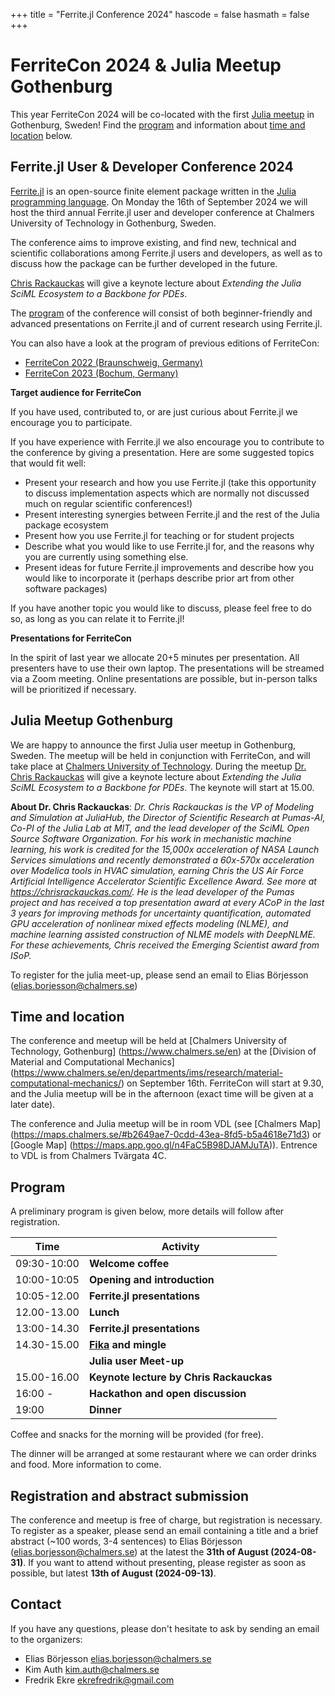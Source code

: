 +++
title = "Ferrite.jl Conference 2024"
hascode = false
hasmath = false
+++

# FerriteCon 2024 & Julia Meetup Gothenburg

This year FerriteCon 2024 will be co-located with the first [Julia meetup](#julia_meetup_gothenburg) in Gothenburg, Sweden! Find the [program](#program) and information about [time and location](#time_and_location) below.

## Ferrite.jl User & Developer Conference 2024
[Ferrite.jl](https://github.com/Ferrite-FEM/Ferrite.jl) is an open-source
finite element package written in the [Julia programming
language](https://julialang.org/). On Monday the 16th of September 2024 we will host the third annual
Ferrite.jl user and developer conference at Chalmers University of Technology in Gothenburg, Sweden.

The conference aims to improve existing, and find new, technical and scientific
collaborations among Ferrite.jl users and developers, as well as to discuss
how the package can be further developed in the future.

[Chris Rackauckas](https://chrisrackauckas.com/) will give a keynote lecture about _Extending the Julia SciML Ecosystem to a Backbone for PDEs_. 

The [program](#program) of the conference will consist of both beginner-friendly and advanced presentations on Ferrite.jl and of current research
using Ferrite.jl.

You can also have a look at the program of previous editions of FerriteCon:
- [FerriteCon 2022 (Braunschweig, Germany)](/2022/)
- [FerriteCon 2023 (Bochum, Germany)](/2023/)

**Target audience for FerriteCon**

If you have used, contributed to, or are just curious about Ferrite.jl we
encourage you to participate.

If you have experience with Ferrite.jl we also encourage you to contribute to
the conference by giving a presentation. Here are some suggested topics that
would fit well:

 - Present your research and how you use Ferrite.jl (take this opportunity to
   discuss implementation aspects which are normally not discussed much on
   regular scientific conferences!)
 - Present interesting synergies between Ferrite.jl and the rest of the Julia
   package ecosystem
 - Present how you use Ferrite.jl for teaching or for student projects
 - Describe what you would like to use Ferrite.jl for, and the reasons why you
   are currently using something else.
 - Present ideas for future Ferrite.jl improvements and describe how you would
   like to incorporate it (perhaps describe prior art from other software
   packages)

If you have another topic you would like to discuss, please feel free to do so,
as long as you can relate it to Ferrite.jl!

**Presentations for FerriteCon**

In the spirit of last year we allocate 20+5 minutes per presentation.
All presenters have to use their own laptop. The presentations will be streamed via a Zoom meeting.
Online presentations are possible, but in-person talks will be prioritized if necessary.
<!---
 and share their slides via Zoom.
So, please keep your Laptop's Zoom installation up to date.
All presentations will be recorded and uploaded to YouTube.
If you don't feel comfortable with this, please send a short notice, such that we can delete the recording.
-->

## Julia Meetup Gothenburg

We are happy to announce the first Julia user meetup in Gothenburg, Sweden. The meetup will be held in conjunction with FerriteCon, and will take place at [Chalmers University of Technology](https://www.chalmers.se/en). During the meetup [Dr. Chris Rackauckas](https://chrisrackauckas.com/) will give a keynote lecture about _Extending the Julia SciML Ecosystem to a Backbone for PDEs_. The keynote will start at 15.00.

__About Dr. Chris Rackauckas__: _Dr. Chris Rackauckas is the VP of Modeling and Simulation at JuliaHub, the Director of Scientific Research at Pumas-AI, Co-PI of the Julia Lab at MIT, and the lead developer of the SciML Open Source Software Organization. For his work in mechanistic machine learning, his work is credited for the 15,000x acceleration of NASA Launch Services simulations and recently demonstrated a 60x-570x acceleration over Modelica tools in HVAC simulation, earning Chris the US Air Force Artificial Intelligence Accelerator Scientific Excellence Award. See more at https://chrisrackauckas.com/. He is the lead developer of the Pumas project and has received a top presentation award at every ACoP in the last 3 years for improving methods for uncertainty quantification, automated GPU acceleration of nonlinear mixed effects modeling (NLME), and machine learning assisted construction of NLME models with DeepNLME. For these achievements, Chris received the Emerging Scientist award from ISoP._

To register for the julia meet-up, please send an email to Elias Börjesson (elias.borjesson@chalmers.se)

## Time and location

The conference and meetup will be held at [Chalmers University of Technology, Gothenburg]
(https://www.chalmers.se/en) at the [Division of Material and Computational Mechanics]
(https://www.chalmers.se/en/departments/ims/research/material-computational-mechanics/)
on September 16th. FerriteCon will start at 9.30, and the Julia meetup will be in the afternoon (exact time will be given at a later date). 

The conference and Julia meetup will be in room VDL (see [Chalmers Map] (https://maps.chalmers.se/#b2649ae7-0cdd-43ea-8fd5-b5a4618e71d3) or [Google Map] (https://maps.app.goo.gl/n4FaC5B98DJAMJuTA)). Entrence to VDL is from Chalmers Tvärgata 4C.

<!---
floor 02, in the rooms "Studio 1" and "Studio 2".

A plan of the campus and map of the entrance can be found [here](https://maps.chalmers.se/#091bd075-f9c1-4e51-bfb3-34267bf0e206), or on [google maps](https://maps.app.goo.gl/ZudGMh89Cv5tVpWp9).
-->

## Program

A preliminary program is given below, more details will follow after registration.

| Time        | Activity                                                                   |
|-------------|----------------------------------------------------------------------------|
| 09:30-10:00 | **Welcome coffee**
| 10:00-10:05 | **Opening and introduction**
| 10:05-12.00 | **Ferrite.jl presentations**
| 12.00-13.00 | **Lunch**
| 13:00-14.30 | **Ferrite.jl presentations**
| 14.30-15.00 | **[Fika](https://en.wikipedia.org/wiki/Coffee_culture#Sweden) and mingle**
|             | **Julia user Meet-up**
| 15.00-16.00 | **Keynote lecture by Chris Rackauckas**
| 16:00 -     | **Hackathon and open discussion**
| 19:00       | **Dinner**


Coffee and snacks for the morning will be provided (for free).

The dinner will be arranged at some restaurant where we can order drinks and food.
More information to come.

## Registration and abstract submission

The conference and meetup is free of charge, but registration is necessary. To register as a speaker,
please send an email containing a title and a brief abstract (~100 words, 3-4 sentences) to Elias Börjesson
([elias.borjesson@chalmers.se](mailto:elias.borjesson@chalmers.se)) at the latest
the **31th of August (2024-08-31)**.  If you want to attend without presenting, please register as soon as possible, but latest **13th of August (2024-09-13)**. 

## Contact

If you have any questions, please don't hesitate to ask by sending an email to
the organizers:

- Elias Börjesson [elias.borjesson@chalmers.se](mailto:elias.borjesson@chalmers.se)
- Kim Auth [kim.auth@chalmers.se](mailto:kim.auth@chalmers.se)
- Fredrik Ekre [ekrefredrik@gmail.com](mailto:ekrefredrik@gmail.com)
